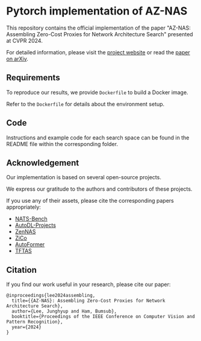 # Pytorch implementation of AZ-NAS
This repository contains the official implementation of the paper "AZ-NAS: Assembling Zero-Cost Proxies for Network Architecture Search" presented at CVPR 2024.

For detailed information, please visit the [project website](https://cvlab.yonsei.ac.kr/projects/AZNAS/) or read the [paper on arXiv](https://arxiv.org/abs/2403.19232).

## Requirements
To reproduce our results, we provide `Dockerfile` to build a Docker image. 

Refer to the `Dockerfile` for details about the environment setup.

## Code
Instructions and example code for each search space can be found in the README file within the corresponding folder.

## Acknowledgement
Our implementation is based on several open-source projects. 

We express our gratitude to the authors and contributors of these projects. 

If you use any of their assets, please cite the corresponding papers appropriately:
- [NATS-Bench](https://github.com/D-X-Y/NATS-Bench)
- [AutoDL-Projects](https://github.com/D-X-Y/AutoDL-Projects)
- [ZenNAS](https://github.com/idstcv/ZenNAS) 
- [ZiCo](https://github.com/SLDGroup/ZiCo)
- [AutoFormer](https://github.com/microsoft/Cream/tree/main/AutoFormer)
- [TFTAS](https://github.com/decemberzhou/TF_TAS)

## Citation
If you find our work useful in your research, please cite our paper:
```
@inproceedings{lee2024assembling,
  title={{AZ-NAS}: Assembling Zero-Cost Proxies for Network Architecture Search},
  author={Lee, Junghyup and Ham, Bumsub},
  booktitle={Proceedings of the IEEE Conference on Computer Vision and Pattern Recognition},
  year={2024}
}
```
